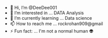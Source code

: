 - 👋 Hi, I’m @DeeDee001
- 👀 I’m interested in ... DATA Analysis
- 🌱 I’m currently learning ... Data science
- 📫 How to reach me ... rockrohan909@gmail
- ⚡ Fun fact: ... I'm not a normal human 👽

<!---
DeeDee001/DeeDee001 is a ✨ special ✨ repository because its `README.md` (this file) appears on your GitHub profile.
You can click the Preview link to take a look at your changes.
--->
